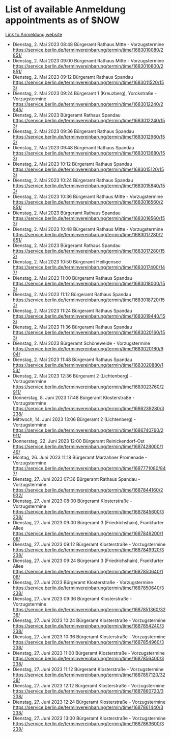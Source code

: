 # List of available Anmeldung appointments as of $NOW
[Link to Anmeldung website](https://service.berlin.de/terminvereinbarung/termin/tag.php?termin=1&anliegen[]=120686&dienstleisterlist=122210,122217,327316,122219,327312,122227,327314,122231,327346,122243,327348,122254,122252,329742,122260,329745,122262,329748,122271,327278,122273,327274,122277,327276,330436,122280,327294,122282,327290,122284,327292,122291,327270,122285,327266,122286,327264,122296,327268,150230,329760,122297,327286,122294,327284,122312,329763,122314,329775,122304,327330,122311,327334,122309,327332,317869,122281,327352,122279,329772,122283,122276,327324,122274,327326,122267,329766,122246,327318,122251,327320,122257,327322,122208,327298,122226,327300&herkunft=http%3A%2F%2Fservice.berlin.de%2Fdienstleistung%2F120686%2F)
- Dienstag, 2. Mai 2023 08:48 Bürgeramt Rathaus Mitte - Vorzugstermine https://service.berlin.de/terminvereinbarung/termin/time/1683010080/2851/
- Dienstag, 2. Mai 2023 09:00 Bürgeramt Rathaus Mitte - Vorzugstermine https://service.berlin.de/terminvereinbarung/termin/time/1683010800/2851/
- Dienstag, 2. Mai 2023 09:12 Bürgeramt Rathaus Spandau https://service.berlin.de/terminvereinbarung/termin/time/1683011520/153/
- Dienstag, 2. Mai 2023 09:24 Bürgeramt 1 (Kreuzberg), Yorckstraße - Vorzugstermine https://service.berlin.de/terminvereinbarung/termin/time/1683012240/2845/
- Dienstag, 2. Mai 2023  Bürgeramt Rathaus Spandau https://service.berlin.de/terminvereinbarung/termin/time/1683012240/153/
- Dienstag, 2. Mai 2023 09:36 Bürgeramt Rathaus Spandau https://service.berlin.de/terminvereinbarung/termin/time/1683012960/153/
- Dienstag, 2. Mai 2023 09:48 Bürgeramt Rathaus Spandau https://service.berlin.de/terminvereinbarung/termin/time/1683013680/153/
- Dienstag, 2. Mai 2023 10:12 Bürgeramt Rathaus Spandau https://service.berlin.de/terminvereinbarung/termin/time/1683015120/153/
- Dienstag, 2. Mai 2023 10:24 Bürgeramt Rathaus Spandau https://service.berlin.de/terminvereinbarung/termin/time/1683015840/153/
- Dienstag, 2. Mai 2023 10:36 Bürgeramt Rathaus Mitte - Vorzugstermine https://service.berlin.de/terminvereinbarung/termin/time/1683016560/2851/
- Dienstag, 2. Mai 2023  Bürgeramt Rathaus Spandau https://service.berlin.de/terminvereinbarung/termin/time/1683016560/153/
- Dienstag, 2. Mai 2023 10:48 Bürgeramt Rathaus Mitte - Vorzugstermine https://service.berlin.de/terminvereinbarung/termin/time/1683017280/2851/
- Dienstag, 2. Mai 2023  Bürgeramt Rathaus Spandau https://service.berlin.de/terminvereinbarung/termin/time/1683017280/153/
- Dienstag, 2. Mai 2023 10:50 Bürgeramt Heiligensee https://service.berlin.de/terminvereinbarung/termin/time/1683017400/147/
- Dienstag, 2. Mai 2023 11:00 Bürgeramt Rathaus Spandau https://service.berlin.de/terminvereinbarung/termin/time/1683018000/153/
- Dienstag, 2. Mai 2023 11:12 Bürgeramt Rathaus Spandau https://service.berlin.de/terminvereinbarung/termin/time/1683018720/153/
- Dienstag, 2. Mai 2023 11:24 Bürgeramt Rathaus Spandau https://service.berlin.de/terminvereinbarung/termin/time/1683019440/153/
- Dienstag, 2. Mai 2023 11:36 Bürgeramt Rathaus Spandau https://service.berlin.de/terminvereinbarung/termin/time/1683020160/153/
- Dienstag, 2. Mai 2023  Bürgeramt Schöneweide - Vorzugstermine https://service.berlin.de/terminvereinbarung/termin/time/1683020160/904/
- Dienstag, 2. Mai 2023 11:48 Bürgeramt Rathaus Spandau https://service.berlin.de/terminvereinbarung/termin/time/1683020880/153/
- Dienstag, 2. Mai 2023 12:36 Bürgeramt 2 (Lichtenberg) - Vorzugstermine https://service.berlin.de/terminvereinbarung/termin/time/1683023760/2911/
- Donnerstag, 8. Juni 2023 17:48 Bürgeramt Klosterstraße - Vorzugstermine https://service.berlin.de/terminvereinbarung/termin/time/1686239280/3238/
- Mittwoch, 14. Juni 2023 13:06 Bürgeramt 2 (Lichtenberg) - Vorzugstermine https://service.berlin.de/terminvereinbarung/termin/time/1686740760/2911/
- Donnerstag, 22. Juni 2023 12:00 Bürgeramt Reinickendorf-Ost https://service.berlin.de/terminvereinbarung/termin/time/1687428000/149/
- Montag, 26. Juni 2023 11:18 Bürgeramt Marzahner Promenade - Vorzugstermine https://service.berlin.de/terminvereinbarung/termin/time/1687771080/847/
- Dienstag, 27. Juni 2023 07:36 Bürgeramt Rathaus Spandau - Vorzugstermine https://service.berlin.de/terminvereinbarung/termin/time/1687844160/2932/
- Dienstag, 27. Juni 2023 08:00 Bürgeramt Klosterstraße - Vorzugstermine https://service.berlin.de/terminvereinbarung/termin/time/1687845600/3238/
- Dienstag, 27. Juni 2023 09:00 Bürgeramt 3 (Friedrichshain), Frankfurter Allee https://service.berlin.de/terminvereinbarung/termin/time/1687849200/108/
- Dienstag, 27. Juni 2023 09:12 Bürgeramt Klosterstraße - Vorzugstermine https://service.berlin.de/terminvereinbarung/termin/time/1687849920/3238/
- Dienstag, 27. Juni 2023 09:24 Bürgeramt 3 (Friedrichshain), Frankfurter Allee https://service.berlin.de/terminvereinbarung/termin/time/1687850640/108/
- Dienstag, 27. Juni 2023  Bürgeramt Klosterstraße - Vorzugstermine https://service.berlin.de/terminvereinbarung/termin/time/1687850640/3238/
- Dienstag, 27. Juni 2023 09:36 Bürgeramt Klosterstraße - Vorzugstermine https://service.berlin.de/terminvereinbarung/termin/time/1687851360/3238/
- Dienstag, 27. Juni 2023 10:24 Bürgeramt Klosterstraße - Vorzugstermine https://service.berlin.de/terminvereinbarung/termin/time/1687854240/3238/
- Dienstag, 27. Juni 2023 10:36 Bürgeramt Klosterstraße - Vorzugstermine https://service.berlin.de/terminvereinbarung/termin/time/1687854960/3238/
- Dienstag, 27. Juni 2023 11:00 Bürgeramt Klosterstraße - Vorzugstermine https://service.berlin.de/terminvereinbarung/termin/time/1687856400/3238/
- Dienstag, 27. Juni 2023 11:12 Bürgeramt Klosterstraße - Vorzugstermine https://service.berlin.de/terminvereinbarung/termin/time/1687857120/3238/
- Dienstag, 27. Juni 2023 12:12 Bürgeramt Klosterstraße - Vorzugstermine https://service.berlin.de/terminvereinbarung/termin/time/1687860720/3238/
- Dienstag, 27. Juni 2023 12:24 Bürgeramt Klosterstraße - Vorzugstermine https://service.berlin.de/terminvereinbarung/termin/time/1687861440/3238/
- Dienstag, 27. Juni 2023 13:00 Bürgeramt Klosterstraße - Vorzugstermine https://service.berlin.de/terminvereinbarung/termin/time/1687863600/3238/
